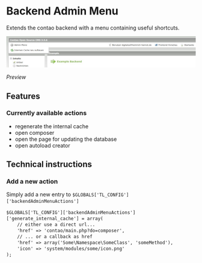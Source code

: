# Backend Admin Menu

Extends the contao backend with a menu containing useful shortcuts.

![alt Preview](docs/screenshot.jpg)

*Preview*

## Features

### Currently available actions

- regenerate the internal cache
- open composer
- open the page for updating the database
- open autoload creator

## Technical instructions

### Add a new action

Simply add a new entry to ```$GLOBALS['TL_CONFIG']['backendAdminMenuActions']```

```
$GLOBALS['TL_CONFIG']['backendAdminMenuActions']['generate_internal_cache'] = array(
    // either use a direct url...
    'href' => 'contao/main.php?do=composer',
    // ... or a callback as href
    'href' => array('Some\Namespace\SomeClass', 'someMethod'),
    'icon' => 'system/modules/some/icon.png'
);
```